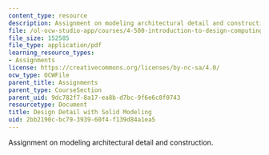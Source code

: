```yaml
---
content_type: resource
description: Assignment on modeling architectural detail and construction.
file: /ol-ocw-studio-app/courses/4-500-introduction-to-design-computing-fall-2008/2bb2190cbc79393960f4f139d84a1ea5_assn3.pdf
file_size: 152585
file_type: application/pdf
learning_resource_types:
- Assignments
license: https://creativecommons.org/licenses/by-nc-sa/4.0/
ocw_type: OCWFile
parent_title: Assignments
parent_type: CourseSection
parent_uid: 9dc782f7-8a17-ea8b-d7bc-9f6e6c8f0743
resourcetype: Document
title: Design Detail with Solid Modeling
uid: 2bb2190c-bc79-3939-60f4-f139d84a1ea5
---
```

Assignment on modeling architectural detail and construction.